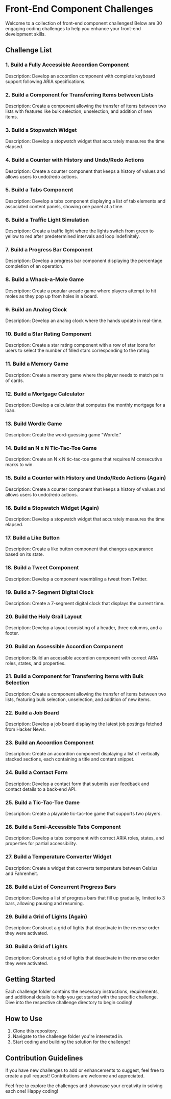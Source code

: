 # Front-End Component Challenges

Welcome to a collection of front-end component challenges! Below are 30 engaging coding challenges to help you enhance your front-end development skills.

## Challenge List

### 1. Build a Fully Accessible Accordion Component

Description: Develop an accordion component with complete keyboard support following ARIA specifications.

### 2. Build a Component for Transferring Items between Lists

Description: Create a component allowing the transfer of items between two lists with features like bulk selection, unselection, and addition of new items.

### 3. Build a Stopwatch Widget

Description: Develop a stopwatch widget that accurately measures the time elapsed.

### 4. Build a Counter with History and Undo/Redo Actions

Description: Create a counter component that keeps a history of values and allows users to undo/redo actions.

### 5. Build a Tabs Component

Description: Develop a tabs component displaying a list of tab elements and associated content panels, showing one panel at a time.

### 6. Build a Traffic Light Simulation

Description: Create a traffic light where the lights switch from green to yellow to red after predetermined intervals and loop indefinitely.

### 7. Build a Progress Bar Component

Description: Develop a progress bar component displaying the percentage completion of an operation.

### 8. Build a Whack-a-Mole Game

Description: Create a popular arcade game where players attempt to hit moles as they pop up from holes in a board.

### 9. Build an Analog Clock

Description: Develop an analog clock where the hands update in real-time.

### 10. Build a Star Rating Component

Description: Create a star rating component with a row of star icons for users to select the number of filled stars corresponding to the rating.

### 11. Build a Memory Game

Description: Create a memory game where the player needs to match pairs of cards.

### 12. Build a Mortgage Calculator

Description: Develop a calculator that computes the monthly mortgage for a loan.

### 13. Build Wordle Game

Description: Create the word-guessing game "Wordle."

### 14. Build an N x N Tic-Tac-Toe Game

Description: Create an N x N tic-tac-toe game that requires M consecutive marks to win.

### 15. Build a Counter with History and Undo/Redo Actions (Again)

Description: Create a counter component that keeps a history of values and allows users to undo/redo actions.

### 16. Build a Stopwatch Widget (Again)

Description: Develop a stopwatch widget that accurately measures the time elapsed.

### 17. Build a Like Button

Description: Create a like button component that changes appearance based on its state.

### 18. Build a Tweet Component

Description: Develop a component resembling a tweet from Twitter.

### 19. Build a 7-Segment Digital Clock

Description: Create a 7-segment digital clock that displays the current time.

### 20. Build the Holy Grail Layout

Description: Develop a layout consisting of a header, three columns, and a footer.

### 20. Build an Accessible Accordion Component

Description: Build an accessible accordion component with correct ARIA roles, states, and properties.

### 21. Build a Component for Transferring Items with Bulk Selection

Description: Create a component allowing the transfer of items between two lists, featuring bulk selection, unselection, and addition of new items.

### 22. Build a Job Board

Description: Develop a job board displaying the latest job postings fetched from Hacker News.

### 23. Build an Accordion Component

Description: Create an accordion component displaying a list of vertically stacked sections, each containing a title and content snippet.

### 24. Build a Contact Form

Description: Develop a contact form that submits user feedback and contact details to a back-end API.

### 25. Build a Tic-Tac-Toe Game

Description: Create a playable tic-tac-toe game that supports two players.

### 26. Build a Semi-Accessible Tabs Component

Description: Develop a tabs component with correct ARIA roles, states, and properties for partial accessibility.

### 27. Build a Temperature Converter Widget

Description: Create a widget that converts temperature between Celsius and Fahrenheit.

### 28. Build a List of Concurrent Progress Bars

Description: Develop a list of progress bars that fill up gradually, limited to 3 bars, allowing pausing and resuming.

### 29. Build a Grid of Lights (Again)

Description: Construct a grid of lights that deactivate in the reverse order they were activated.

### 30. Build a Grid of Lights

Description: Construct a grid of lights that deactivate in the reverse order they were activated.

## Getting Started

Each challenge folder contains the necessary instructions, requirements, and additional details to help you get started with the specific challenge. Dive into the respective challenge directory to begin coding!

## How to Use

1. Clone this repository.
2. Navigate to the challenge folder you're interested in.
4. Start coding and building the solution for the challenge!

## Contribution Guidelines

If you have new challenges to add or enhancements to suggest, feel free to create a pull request! Contributions are welcome and appreciated.


Feel free to explore the challenges and showcase your creativity in solving each one! Happy coding!
